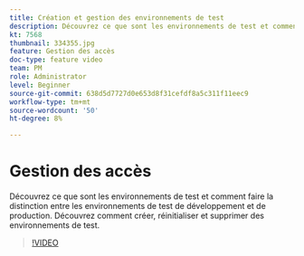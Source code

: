 ```yaml
---
title: Création et gestion des environnements de test
description: Découvrez ce que sont les environnements de test et comment faire la distinction entre les environnements de test de développement et de production. Découvrez comment créer, réinitialiser et supprimer des environnements de test.
kt: 7568
thumbnail: 334355.jpg
feature: Gestion des accès
doc-type: feature video
team: PM
role: Administrator
level: Beginner
source-git-commit: 638d5d7727d0e653d8f31cefdf8a5c311f11eec9
workflow-type: tm+mt
source-wordcount: '50'
ht-degree: 8%

---
```


# Gestion des accès

Découvrez ce que sont les environnements de test et comment faire la distinction entre les environnements de test de développement et de production. Découvrez comment créer, réinitialiser et supprimer des environnements de test.

>[!VIDEO](https://video.tv.adobe.com/v/334355?quality=12)
